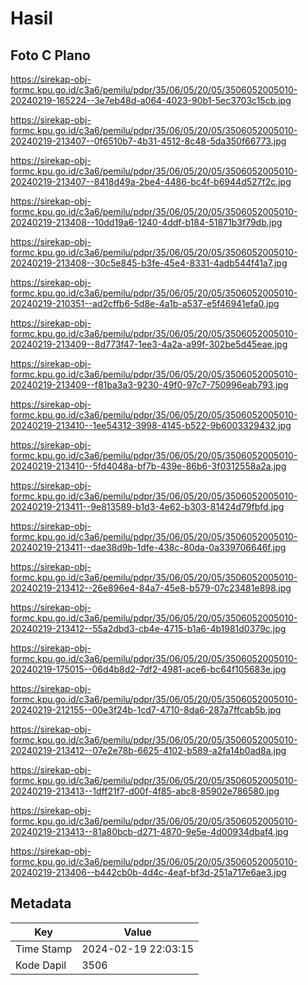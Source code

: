 # Hasil

## Foto C Plano

https://sirekap-obj-formc.kpu.go.id/c3a6/pemilu/pdpr/35/06/05/20/05/3506052005010-20240219-165224--3e7eb48d-a064-4023-90b1-5ec3703c15cb.jpg

https://sirekap-obj-formc.kpu.go.id/c3a6/pemilu/pdpr/35/06/05/20/05/3506052005010-20240219-213407--0f6510b7-4b31-4512-8c48-5da350f66773.jpg

https://sirekap-obj-formc.kpu.go.id/c3a6/pemilu/pdpr/35/06/05/20/05/3506052005010-20240219-213407--8418d49a-2be4-4486-bc4f-b6944d527f2c.jpg

https://sirekap-obj-formc.kpu.go.id/c3a6/pemilu/pdpr/35/06/05/20/05/3506052005010-20240219-213408--10dd19a6-1240-4ddf-b184-51871b3f79db.jpg

https://sirekap-obj-formc.kpu.go.id/c3a6/pemilu/pdpr/35/06/05/20/05/3506052005010-20240219-213408--30c5e845-b3fe-45e4-8331-4adb544f41a7.jpg

https://sirekap-obj-formc.kpu.go.id/c3a6/pemilu/pdpr/35/06/05/20/05/3506052005010-20240219-210351--ad2cffb6-5d8e-4a1b-a537-e5f46941efa0.jpg

https://sirekap-obj-formc.kpu.go.id/c3a6/pemilu/pdpr/35/06/05/20/05/3506052005010-20240219-213409--8d773f47-1ee3-4a2a-a99f-302be5d45eae.jpg

https://sirekap-obj-formc.kpu.go.id/c3a6/pemilu/pdpr/35/06/05/20/05/3506052005010-20240219-213409--f81ba3a3-9230-49f0-97c7-750996eab793.jpg

https://sirekap-obj-formc.kpu.go.id/c3a6/pemilu/pdpr/35/06/05/20/05/3506052005010-20240219-213410--1ee54312-3998-4145-b522-9b6003329432.jpg

https://sirekap-obj-formc.kpu.go.id/c3a6/pemilu/pdpr/35/06/05/20/05/3506052005010-20240219-213410--5fd4048a-bf7b-439e-86b6-3f0312558a2a.jpg

https://sirekap-obj-formc.kpu.go.id/c3a6/pemilu/pdpr/35/06/05/20/05/3506052005010-20240219-213411--9e813589-b1d3-4e62-b303-81424d79fbfd.jpg

https://sirekap-obj-formc.kpu.go.id/c3a6/pemilu/pdpr/35/06/05/20/05/3506052005010-20240219-213411--dae38d9b-1dfe-438c-80da-0a339706646f.jpg

https://sirekap-obj-formc.kpu.go.id/c3a6/pemilu/pdpr/35/06/05/20/05/3506052005010-20240219-213412--26e896e4-84a7-45e8-b579-07c23481e898.jpg

https://sirekap-obj-formc.kpu.go.id/c3a6/pemilu/pdpr/35/06/05/20/05/3506052005010-20240219-213412--55a2dbd3-cb4e-4715-b1a6-4b1981d0379c.jpg

https://sirekap-obj-formc.kpu.go.id/c3a6/pemilu/pdpr/35/06/05/20/05/3506052005010-20240219-175015--06d4b8d2-7df2-4981-ace6-bc64f105683e.jpg

https://sirekap-obj-formc.kpu.go.id/c3a6/pemilu/pdpr/35/06/05/20/05/3506052005010-20240219-212155--00e3f24b-1cd7-4710-8da6-287a7ffcab5b.jpg

https://sirekap-obj-formc.kpu.go.id/c3a6/pemilu/pdpr/35/06/05/20/05/3506052005010-20240219-213412--07e2e78b-6625-4102-b589-a2fa14b0ad8a.jpg

https://sirekap-obj-formc.kpu.go.id/c3a6/pemilu/pdpr/35/06/05/20/05/3506052005010-20240219-213413--1dff21f7-d00f-4f85-abc8-85902e786580.jpg

https://sirekap-obj-formc.kpu.go.id/c3a6/pemilu/pdpr/35/06/05/20/05/3506052005010-20240219-213413--81a80bcb-d271-4870-9e5e-4d00934dbaf4.jpg

https://sirekap-obj-formc.kpu.go.id/c3a6/pemilu/pdpr/35/06/05/20/05/3506052005010-20240219-213406--b442cb0b-4d4c-4eaf-bf3d-251a717e6ae3.jpg


## Metadata

| Key        | Value               |
| ---------- | ------------------- |
| Time Stamp | 2024-02-19 22:03:15 |
| Kode Dapil | 3506                |



